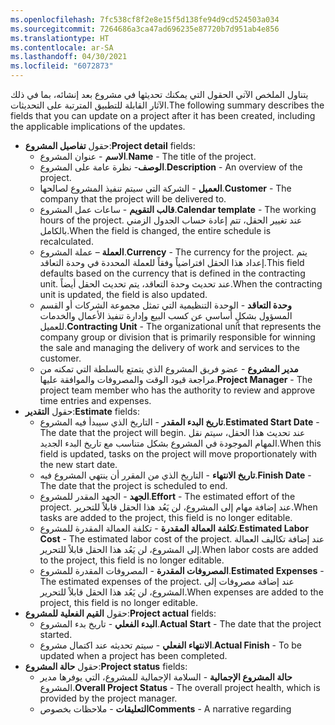 ```yaml
---
ms.openlocfilehash: 7fc538cf8f2e8e15f5d138fe94d9cd524503a034
ms.sourcegitcommit: 7264686a3ca47ad696235e87720b7d951ab4e856
ms.translationtype: HT
ms.contentlocale: ar-SA
ms.lasthandoff: 04/30/2021
ms.locfileid: "6072873"
---
```

<span data-ttu-id="95e96-101">يتناول الملخص الآتي الحقول التي يمكنك تحديثها في مشروع بعد إنشائه، بما في ذلك الآثار القابلة للتطبيق المترتبة على التحديثات.</span><span class="sxs-lookup"><span data-stu-id="95e96-101">The following summary describes the fields that you can update on a project after it has been created, including the applicable implications of the updates.</span></span>

- <span data-ttu-id="95e96-102">حقول **تفاصيل المشروع**:</span><span class="sxs-lookup"><span data-stu-id="95e96-102">**Project detail** fields:</span></span>
    - <span data-ttu-id="95e96-103">**الاسم** - عنوان المشروع.</span><span class="sxs-lookup"><span data-stu-id="95e96-103">**Name** - The title of the project.</span></span>
    - <span data-ttu-id="95e96-104">**الوصف**- نظرة عامة على المشروع.</span><span class="sxs-lookup"><span data-stu-id="95e96-104">**Description** - An overview of the project.</span></span>
    - <span data-ttu-id="95e96-105">**العميل** - الشركة التي سيتم تنفيذ المشروع لصالحها.</span><span class="sxs-lookup"><span data-stu-id="95e96-105">**Customer** - The company that the project will be delivered to.</span></span>
    - <span data-ttu-id="95e96-106">**قالب التقويم** - ساعات عمل المشروع.</span><span class="sxs-lookup"><span data-stu-id="95e96-106">**Calendar template** - The working hours of the project.</span></span> <span data-ttu-id="95e96-107">عند تغيير الحقل، تتم إعادة حساب الجدول الزمني بالكامل.</span><span class="sxs-lookup"><span data-stu-id="95e96-107">When the field is changed, the entire schedule is recalculated.</span></span>
    - <span data-ttu-id="95e96-108">**العملة** – عملة المشروع.</span><span class="sxs-lookup"><span data-stu-id="95e96-108">**Currency** - The currency for the project.</span></span> <span data-ttu-id="95e96-109">يتم إعداد هذا الحقل افتراضياً وفقاً للعملة المحددة في وحدة التعاقد.</span><span class="sxs-lookup"><span data-stu-id="95e96-109">This field defaults based on the currency that is defined in the contracting unit.</span></span> <span data-ttu-id="95e96-110">عند تحديث وحدة التعاقد، يتم تحديث الحقل أيضاً.</span><span class="sxs-lookup"><span data-stu-id="95e96-110">When the contracting unit is updated, the field is also updated.</span></span>
    - <span data-ttu-id="95e96-111">**وحدة التعاقد** - الوحدة التنظيمية التي تمثل مجموعة الشركات أو القسم المسؤول بشكلٍ أساسي عن كسب البيع وإدارة تنفيذ الأعمال والخدمات للعميل.</span><span class="sxs-lookup"><span data-stu-id="95e96-111">**Contracting Unit** - The organizational unit that represents the company group or division that is primarily responsible for winning the sale and managing the delivery of work and services to the customer.</span></span>
    - <span data-ttu-id="95e96-112">**مدير المشروع** - عضو فريق المشروع الذي يتمتع بالسلطة التي تمكنه من مراجعة قيود الوقت والمصروفات والموافقة عليها.</span><span class="sxs-lookup"><span data-stu-id="95e96-112">**Project Manager** - The project team member who has the authority to review and approve time entries and expenses.</span></span>
- <span data-ttu-id="95e96-113">حقول **التقدير**:</span><span class="sxs-lookup"><span data-stu-id="95e96-113">**Estimate** fields:</span></span>
    - <span data-ttu-id="95e96-114">**تاريخ البدء المقدر** - التاريخ الذي سيبدأ فيه المشروع.</span><span class="sxs-lookup"><span data-stu-id="95e96-114">**Estimated Start Date** - The date that the project will begin.</span></span> <span data-ttu-id="95e96-115">عند تحديث هذا الحقل، سيتم نقل المهام الموجودة في المشروع بشكل متناسب مع تاريخ البدء الجديد.</span><span class="sxs-lookup"><span data-stu-id="95e96-115">When this field is updated, tasks on the project will move proportionately with the new start date.</span></span>
    - <span data-ttu-id="95e96-116">**تاريخ الانتهاء** - التاريخ الذي من المقرر أن ينتهي المشروع فيه.</span><span class="sxs-lookup"><span data-stu-id="95e96-116">**Finish Date** - The date that the project is scheduled to end.</span></span>
    - <span data-ttu-id="95e96-117">**الجهد** - الجهد المقدر للمشروع.</span><span class="sxs-lookup"><span data-stu-id="95e96-117">**Effort** - The estimated effort of the project.</span></span> <span data-ttu-id="95e96-118">عند إضافة مهام إلى المشروع، لن يَعُد هذا الحقل قابلاً للتحرير.</span><span class="sxs-lookup"><span data-stu-id="95e96-118">When tasks are added to the project, this field is no longer editable.</span></span>
    - <span data-ttu-id="95e96-119">**تكلفة العمالة المقدرة** - تكلفة العمالة المقدرة للمشروع.</span><span class="sxs-lookup"><span data-stu-id="95e96-119">**Estimated Labor Cost** - The estimated labor cost of the project.</span></span> <span data-ttu-id="95e96-120">عند إضافة تكاليف العمالة إلى المشروع، لن يَعُد هذا الحقل قابلاً للتحرير.</span><span class="sxs-lookup"><span data-stu-id="95e96-120">When labor costs are added to the project, this field is no longer editable.</span></span>
    - <span data-ttu-id="95e96-121">**المصروفات المقدرة** - المصروفات المقدرة للمشروع.</span><span class="sxs-lookup"><span data-stu-id="95e96-121">**Estimated Expenses** - The estimated expenses of the project.</span></span> <span data-ttu-id="95e96-122">عند إضافة مصروفات إلى المشروع، لن يَعُد هذا الحقل قابلاً للتحرير.</span><span class="sxs-lookup"><span data-stu-id="95e96-122">When expenses are added to the project, this field is no longer editable.</span></span>
- <span data-ttu-id="95e96-123">حقول **القيم الفعلية للمشروع**:</span><span class="sxs-lookup"><span data-stu-id="95e96-123">**Project actual** fields:</span></span>
    - <span data-ttu-id="95e96-124">**البدء الفعلي** - تاريخ بدء المشروع.</span><span class="sxs-lookup"><span data-stu-id="95e96-124">**Actual Start** - The date that the project started.</span></span>
    - <span data-ttu-id="95e96-125">**الانتهاء الفعلي** - سيتم تحديثه عند اكتمال مشروع.</span><span class="sxs-lookup"><span data-stu-id="95e96-125">**Actual Finish** - To be updated when a project has been completed.</span></span>
- <span data-ttu-id="95e96-126">حقول **حالة المشروع**:</span><span class="sxs-lookup"><span data-stu-id="95e96-126">**Project status** fields:</span></span>
    - <span data-ttu-id="95e96-127">**حالة المشروع الإجمالية** - السلامة الإجمالية للمشروع، التي يوفرها مدير المشروع.</span><span class="sxs-lookup"><span data-stu-id="95e96-127">**Overall Project Status** - The overall project health, which is provided by the project manager.</span></span>
    - <span data-ttu-id="95e96-128">**التعليقات** - ملاحظات بخصوص</span><span class="sxs-lookup"><span data-stu-id="95e96-128">**Comments** - A narrative regarding</span></span> 
